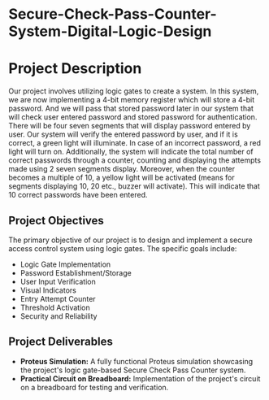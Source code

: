 # Secure-Check-Pass-Counter-System-Digital-Logic-Design

<!DOCTYPE html>
<html lang="en">
<head>
    <meta charset="UTF-8">
    <meta name="viewport" content="width=device-width, initial-scale=1.0">

</head>
<body>
    <div class="container">
        <h1>Project Description</h1>
        <p>Our project involves utilizing logic gates to create a system. In this system, we are now implementing a 4-bit memory register which will store a 4-bit password. And we will pass that stored password later in our system that will check user entered password and stored password for authentication. There will be four seven segments that will display password entered by user. Our system will verify the entered password by user, and if it is correct, a green light will illuminate. In case of an incorrect password, a red light will turn on. Additionally, the system will indicate the total number of correct passwords through a counter, counting and displaying the attempts made using 2 seven segments display. Moreover, when the counter becomes a multiple of 10, a yellow light will be activated (means for segments displaying 10, 20 etc., buzzer will activate). This will indicate that 10 correct passwords have been entered.</p>
        <h2>Project Objectives</h2>
        <p>The primary objective of our project is to design and implement a secure access control system using logic gates. The specific goals include:</p>
        <ul>
            <li>Logic Gate Implementation</li>
            <li>Password Establishment/Storage</li>
            <li>User Input Verification</li>
            <li>Visual Indicators</li>
            <li>Entry Attempt Counter</li>
            <li>Threshold Activation</li>
            <li>Security and Reliability</li>
        </ul>
        <h2>Project Deliverables</h2>
        <ul>
            <li><strong>Proteus Simulation:</strong> A fully functional Proteus simulation showcasing the project's logic gate-based Secure Check Pass Counter system.</li>
            <li><strong>Practical Circuit on Breadboard:</strong> Implementation of the project's circuit on a breadboard for testing and verification.</li>
        </ul>
    </div>
</body>
</html>
